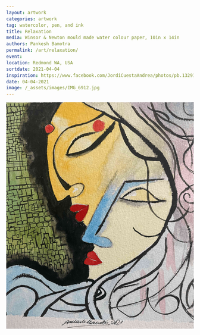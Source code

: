```yaml
---
layout: artwork
categories: artwork
tag: watercolor, pen, and ink
title: Relaxation
media: Winsor & Newton mould made water colour paper, 10in x 14in
authors: Pankesh Bamotra
permalink: /art/relaxation/
event: 
location: Redmond WA, USA
sortdate: 2021-04-04
inspiration: https://www.facebook.com/JordiCuestaAndrea/photos/pb.1329109507135413.-2207520000../3705952766117730/
date: 04-04-2021
image: /_assets/images/IMG_6912.jpg
---
```

![](/_assets/images/IMG_6912.jpg)
